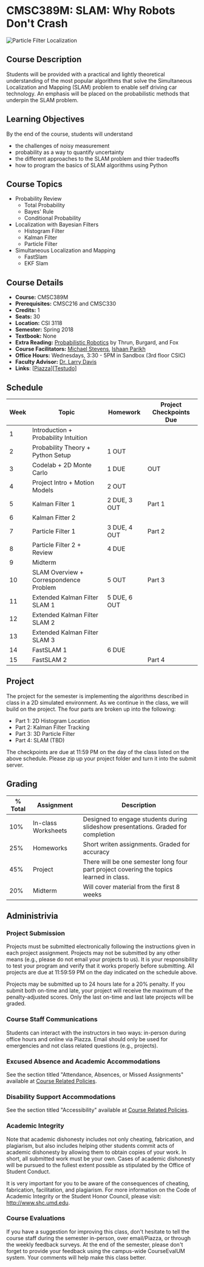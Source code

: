 # CMSC389M: SLAM: Why Robots Don't Crash
![Particle Filter Localization](https://i.imgur.com/EGzbpMn.png?1)

## Course Description

Students will be provided with a practical and lightly theoretical understanding of the most popular algorithms that solve the Simultaneous Localization and Mapping (SLAM) problem to enable self driving car technology. An emphasis will be placed on the probabilistic methods that underpin the SLAM problem.

## Learning Objectives

By the end of the course, students will understand
- the challenges of noisy measurement
- probability as a way to quantify uncertainty
- the different approaches to the SLAM problem and thier tradeoffs
- how to program the basics of SLAM algorithms using Python

## Course Topics

- Probability Review
    + Total Probability
    + Bayes' Rule
    + Conditional Probability
- Localization with Bayesian Filters
    + Histogram Filter
    + Kalman Filter
    + Particle Filter
- Simultaneous Localization and Mapping
    + FastSlam
    + EKF Slam

## Course Details

- **Course:** CMSC389M
- **Prerequisites:** CMSC216 and CMSC330
- **Credits:** 1
- **Seats:** 30
- **Location:** CSI 3118
- **Semester:** Spring 2018
- **Textbook:** None
- **Extra Reading:** [Probabilistic Robotics](http://www.probabilistic-robotics.org/) by Thrun, Burgard, and Fox
- **Course Facilitators:** [Michael Stevens](https://www.linkedin.com/in/michael-stevens-268074123/), [Ishaan Parikh](https://www.linkedin.com/in/iparikh/)
- **Office Hours:** Wednesdays, 3:30 - 5PM in Sandbox (3rd floor CSIC)
- **Faculty Advisor:** [Dr. Larry Davis](https://www.cs.umd.edu/people/lsdavis)
- **Links**: \[[Piazza](https://piazza.com/class/jblmlyocd2x7x)\]\[[Testudo](https://ntst.umd.edu/soc/search?courseId=CMSC389M&sectionId=&termId=201801&_openSectionsOnly=on&creditCompare=&credits=&courseLevelFilter=ALL&instructor=&_facetoface=on&_blended=on&_online=on&courseStartCompare=&courseStartHour=&courseStartMin=&courseStartAM=&courseEndHour=&courseEndMin=&courseEndAM=&teachingCenter=ALL&_classDay1=on&_classDay2=on&_classDay3=on&_classDay4=on&_classDay5=on)\]

## Schedule
| Week | Topic                               | Homework | Project Checkpoints Due|
| ---- | ----------------------------------- | -------- | -------                |
| 1    | Introduction + Probability Intuition |         |                        |
| 2    | Probability Theory + Python Setup | 1 OUT   | |              |           
| 3    | Codelab + 2D Monte Carlo     | 1 DUE   |      OUT     |
| 4    | Project Intro + Motion Models              |    2 OUT      | |              |
| 5    | Kalman Filter 1                     | 2 DUE, 3 OUT       |    Part 1    |
| 6    | Kalman Fitter 2                     |          |         |        |
| 7    | Particle Filter 1                   | 3 DUE, 4 OUT |     Part 2         |
| 8    | Particle Filter 2 + Review          |  4 DUE|         |
| 9    | Midterm                             |           |         |
| 10   | SLAM Overview + Correspondence Problem | 5 OUT   | Part 3 |
| 11   | Extended Kalman Filter SLAM 1       | 5 DUE, 6 OUT        |         |
| 12   | Extended Kalman Filter SLAM 2       |          |         |
| 13   | Extended Kalman Filter SLAM 3       |          |         |
| 14   | FastSLAM 1                          | 6 DUE        |         |
| 15   | FastSLAM 2                          |          | Part 4 |

## Project

The project for the semester is implementing the algorithms described in class in a 2D simulated environment. As we continue in the class, we will build on the project. The four parts are broken up into the following:

- Part 1: 2D Histogram Location
- Part 2: Kalman Filter Tracking
- Part 3: 3D Particle Filter
- Part 4: SLAM (TBD)

The checkpoints are due at 11:59 PM on the day of the class listed on the above schedule. Please zip up your project folder and turn it into the submit server.

## Grading
| % Total | Assignment            | Description                               |
| ------- | --------------------- | ----------------------------------------- |
| 10%      | In-class Worksheets    | Designed to engage students during slideshow presentations. Graded for completion |
| 25%     | Homeworks             | Short writen assignments. Graded for accuracy |
| 45%     | Project               | There will be one semester long four part project covering the topics learned in class. |
| 20%     | Midterm               | Will cover material from the first 8 weeks |

## Administrivia

### Project Submission

Projects must be submitted electronically following the instructions given in each project assignment. Projects may not be submitted by any other means (e.g., please do not email your projects to us). It is your responsibility to test your program and verify that it works properly before submitting. All projects are due at 11:59:59 PM on the day indicated on the schedule above.

Projects may be submitted up to 24 hours late for a 20% penalty. If you submit both on-time and late, your project will receive the maximum of the penalty-adjusted scores. Only the last on-time and last late projects will be graded.

### Course Staff Communications

Students can interact with the instructors in two ways: in-person during office hours and online via Piazza. Email should only be used for emergencies and not class related questions (e.g., projects).

### Excused Absence and Academic Accommodations

See the section titled "Attendance, Absences, or Missed Assignments" available at [Course Related Policies](http://www.ugst.umd.edu/courserelatedpolicies.html).

### Disability Support Accommodations

See the section titled "Accessibility" available at [Course Related Policies](http://www.ugst.umd.edu/courserelatedpolicies.html).

### Academic Integrity

Note that academic dishonesty includes not only cheating, fabrication, and plagiarism, but also includes helping other students commit acts of academic dishonesty by allowing them to obtain copies of your work. In short, all submitted work must be your own. Cases of academic dishonesty will be pursued to the fullest extent possible as stipulated by the Office of Student Conduct.

It is very important for you to be aware of the consequences of cheating, fabrication, facilitation, and plagiarism. For more information on the Code of Academic Integrity or the Student Honor Council, please visit: http://www.shc.umd.edu.

### Course Evaluations

If you have a suggestion for improving this class, don't hesitate to tell the course staff during the semester in-person, over email/Piazza, or through the weekly feedback surveys. At the end of the semester, please don't forget to provide your feedback using the campus-wide CourseEvalUM system. Your comments will help make this class better.
